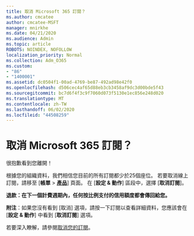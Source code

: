 ```yaml
---
title: 取消 Microsoft 365 訂閱？
ms.author: cmcatee
author: cmcatee-MSFT
manager: mnirkhe
ms.date: 04/21/2020
ms.audience: Admin
ms.topic: article
ROBOTS: NOINDEX, NOFOLLOW
localization_priority: Normal
ms.collection: Adm_O365
ms.custom:
- "86"
- "1400001"
ms.assetid: dc0504f1-00ad-4769-be87-492ad98e42f0
ms.openlocfilehash: d506cec4af65d88eb3cb3458af9dc3d00bde5f43
ms.sourcegitcommit: bc7d6f4f3c9f7060d073f5130e1ec856e248d020
ms.translationtype: MT
ms.contentlocale: zh-TW
ms.lasthandoff: 06/02/2020
ms.locfileid: "44508259"
---
```

# <a name="canceling-your-microsoft-365-subscription"></a>取消 Microsoft 365 訂閱？

很抱歉看到您離開！
  
根據您的組織資料，我們相信您目前的所有訂閱都少於25個座位。 若要取消線上訂閱，請移至 [**帳單** \> **[產品](https://go.microsoft.com/fwlink/p/?linkid=842054)**] 頁面。 在 [**設定 & 動作**] 區段中，選擇 [**取消訂閱**]。
  
**退款：在下一個計費週期內，任何按比例支付的信用額度都會傳回給您。** 

**附注**：如果您沒有看到 [取消] 選項，請按一下訂閱以查看詳細資料，您應該會在 [**設定 & 動作**] 中看到 [**取消訂閱**] 選項。 

若要深入瞭解，請參閱[取消您的訂閱](https://docs.microsoft.com/microsoft-365/commerce/subscriptions/cancel-your-subscription)。 
